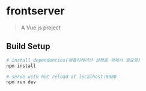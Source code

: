 # frontserver

> A Vue.js project

## Build Setup

``` bash
# install dependencies(애플리케이션 실행을 위해서 필요함)
npm install

# serve with hot reload at localhost:8080
npm run dev


```

